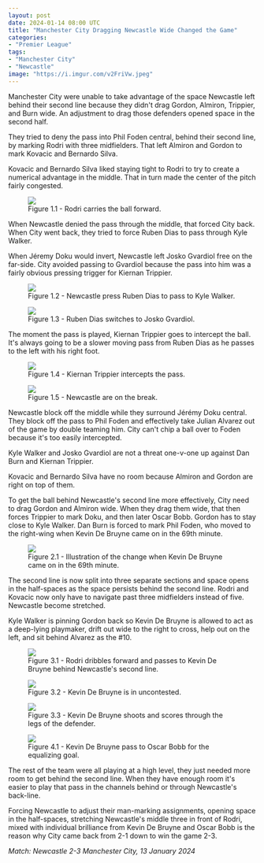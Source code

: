 ```yaml
---
layout: post
date: 2024-01-14 08:00 UTC
title: "Manchester City Dragging Newcastle Wide Changed the Game" 
categories:
- "Premier League"
tags:
- "Manchester City"
- "Newcastle"
image: "https://i.imgur.com/v2FriVw.jpeg"
---
```


Manchester City were unable to take advantage of the space Newcastle left behind their second line because they didn't drag Gordon, Almiron, Trippier, and Burn wide. An adjustment to drag those defenders opened space in the second half. 

<!---more--->

They tried to deny the pass into Phil Foden central, behind their second line, by marking Rodri with three midfielders. That left Almiron and Gordon to mark Kovacic and Bernardo Silva. 

Kovacic and Bernardo Silva liked staying tight to Rodri to try to create a numerical advantage in the middle. That in turn made the center of the pitch fairly congested. 

<figure>
    <img src="https://i.imgur.com/v2FriVw.jpeg">
    <figcaption>Figure 1.1 - Rodri carries the ball forward.</figcaption>
</figure> 

When Newcastle denied the pass through the middle, that forced City back. When City went back, they tried to force Ruben Dias to pass through Kyle Walker.

When Jéremy Doku would invert, Newcastle left Josko Gvardiol free on the far-side. City avoided passing to Gvardiol because the pass into him was a fairly obvious pressing trigger for Kiernan Trippier. 

<figure>
    <img src="https://i.imgur.com/pdQnxe0.jpeg">
    <figcaption>Figure 1.2 - Newcastle press Ruben Dias to pass to Kyle Walker.</figcaption>
</figure> 

<figure>
    <img src="https://i.imgur.com/c80tu06.jpeg">
    <figcaption>Figure 1.3 - Ruben Dias switches to Josko Gvardiol.</figcaption>
</figure> 

The moment the pass is played, Kiernan Trippier goes to intercept the ball. It's always going to be a slower moving pass from Ruben Dias as he passes to the left with his right foot. 

<figure>
    <img src="https://i.imgur.com/vPxQRAr.jpeg">
    <figcaption>Figure 1.4 - Kiernan Trippier intercepts the pass.</figcaption>
</figure> 

<figure>
    <img src="https://i.imgur.com/SAw8xJt.jpeg">
    <figcaption>Figure 1.5 - Newcastle are on the break.</figcaption>
</figure> 

Newcastle block off the middle while they surround Jérémy Doku central. They block off the pass to Phil Foden and effectively take Julian Alvarez out of the game by double teaming him. City can't chip a ball over to Foden because it's too easily intercepted.

Kyle Walker and Josko Gvardiol are not a threat one-v-one up against Dan Burn and Kiernan Trippier. 

Kovacic and Bernardo Silva have no room because Almiron and Gordon are right on top of them. 

To get the ball behind Newcastle's second line more effectively, City need to drag Gordon and Almiron wide. When they drag them wide, that then forces Trippier to mark Doku, and then later Oscar Bobb. Gordon has to stay close to Kyle Walker. Dan Burn is forced to mark Phil Foden, who moved to the right-wing when Kevin De Bruyne came on in the 69th minute. 

<figure>
    <img src="https://i.imgur.com/HuC7xbz.jpeg">
    <figcaption>Figure 2.1 - Illustration of the change when Kevin De Bruyne came on in the 69th minute.</figcaption>
</figure> 

The second line is now split into three separate sections and space opens in the half-spaces as the space persists behind the second line. Rodri and Kovacic now only have to navigate past three midfielders instead of five. Newcastle become stretched. 

Kyle Walker is pinning Gordon back so Kevin De Bruyne is allowed to act as a deep-lying playmaker, drift out wide to the right to cross, help out on the left, and sit behind Alvarez as the #10. 

<figure>
    <img src="https://i.imgur.com/UMVPzAc.jpeg">
    <figcaption>Figure 3.1 - Rodri dribbles forward and passes to Kevin De Bruyne behind Newcastle's second line.</figcaption>
</figure> 

<figure>
    <img src="https://i.imgur.com/yKe2hRT.jpeg">
    <figcaption>Figure 3.2 - Kevin De Bruyne is in uncontested.</figcaption>
</figure> 

<figure>
    <img src="https://i.imgur.com/1yGYVSy.jpeg">
    <figcaption>Figure 3.3 - Kevin De Bruyne shoots and scores through the legs of the defender.</figcaption>
</figure> 

<figure>
    <img src="https://i.imgur.com/dLQOyRg.jpeg">
    <figcaption>Figure 4.1 - Kevin De Bruyne pass to Oscar Bobb for the equalizing goal.</figcaption>
</figure> 

The rest of the team were all playing at a high level, they just needed more room to get behind the second line. When they have enough room it's easier to play that pass in the channels behind or through Newcastle's back-line. 

Forcing Newcastle to adjust their man-marking assignments, opening space in the half-spaces, stretching Newcastle's middle three in front of Rodri, mixed with individual brilliance from Kevin De Bruyne and Oscar Bobb is the reason why City came back from 2-1 down to win the game 2-3. 

*Match: Newcastle 2-3 Manchester City, 13 January 2024* 